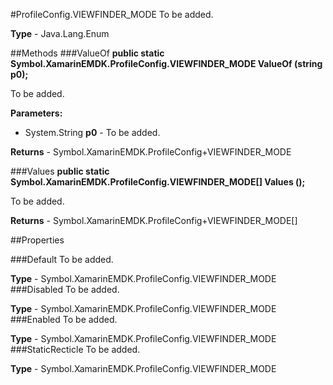 #ProfileConfig.VIEWFINDER_MODE
To be added.

**Type** - Java.Lang.Enum

##Methods
###ValueOf
**public static Symbol.XamarinEMDK.ProfileConfig.VIEWFINDER_MODE ValueOf (string p0);**

To be added.

**Parameters:** 

* System.String **p0** - To be added.

**Returns** - Symbol.XamarinEMDK.ProfileConfig+VIEWFINDER_MODE

###Values
**public static Symbol.XamarinEMDK.ProfileConfig.VIEWFINDER_MODE[] Values ();**

To be added.


**Returns** - Symbol.XamarinEMDK.ProfileConfig+VIEWFINDER_MODE[]

##Properties

###Default
To be added.

**Type** - Symbol.XamarinEMDK.ProfileConfig.VIEWFINDER_MODE
###Disabled
To be added.

**Type** - Symbol.XamarinEMDK.ProfileConfig.VIEWFINDER_MODE
###Enabled
To be added.

**Type** - Symbol.XamarinEMDK.ProfileConfig.VIEWFINDER_MODE
###StaticRecticle
To be added.

**Type** - Symbol.XamarinEMDK.ProfileConfig.VIEWFINDER_MODE


